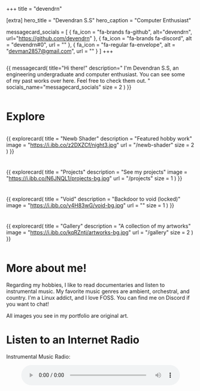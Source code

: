 +++
title = "devendrn"

[extra]
hero_title = "Devendran S.S"
hero_caption = "Computer Enthusiast"

messagecard_socials = [
    { fa_icon = "fa-brands fa-github", alt="devendrn", url="https://github.com/devendrn" },
    { fa_icon = "fa-brands fa-discord", alt = "devendrn#0", url = "" },
    { fa_icon = "fa-regular fa-envelope", alt = "devman2857@gmail.com", url = "" }
]
+++

<div style="display: flex; gap: 10px;">

{{ messagecard(
    title="Hi there!"
    description="
I'm Devendran S.S, an engineering undergraduate and computer enthusiast. You can see some of my past works over here.
Feel free to check them out.
"
    socials_name="messagecard_socials"
    size = 2
) }}

<div class="card card--animated-cog" style="flex:1;"> 
  <i class="fa-solid fa-cog"></i>
</div>

</div>

# Explore

<div style="width: 100%; display: flex; flex-wrap: wrap; gap: 10px;">

{{ explorecard(
    title = "Newb Shader"
    description = "Featured hobby work"
    image = "https://i.ibb.co/z2DXZCf/night3.jpg"
    url = "/newb-shader"
    size = 2
) }}

{{ explorecard(
    title = "Projects"
    description = "See my projects"
    image = "https://i.ibb.co/N6JNQL1/projects-bg.jpg"
    url = "/projects"
    size = 1
) }}

{{ explorecard(
    title = "Void"
    description = "Backdoor to void (locked)"
    image = "https://i.ibb.co/y4H83wG/void-bg.jpg"
    url = ""
    size = 1
) }}

{{ explorecard(
    title = "Gallery"
    description = "A collection of my artworks"
    image = "https://i.ibb.co/kqRZntj/artworks-bg.jpg"
    url = "/gallery"
    size = 2
) }}

</div>

# More about me!

Regarding my hobbies, I like to read documentaries and listen to instrumental music.
My favorite music genres are ambient, orchestral, and country.
I'm a Linux addict, and I love FOSS.
You can find me on Discord if you want to chat!

All images you see in my portfolio are original art.

# Listen to an Internet Radio

Instrumental Music Radio:
<figure>
    <figcaption></figcaption>
    <audio controls src="https://quincy.torontocast.com:1925/stream" style="width: 100%"></audio>
</figure>


<style>

.card--animated-cog > i {
  animation: m 20s infinite linear;
}

@keyframes m {
  100% { transform: rotate(-360deg); }
}

@media screen and (max-width: 560px) {
  .card--animated-cog {
    display: none;
  }
  .hero__title {
    font-size: 56px;
  }
}

</style>
